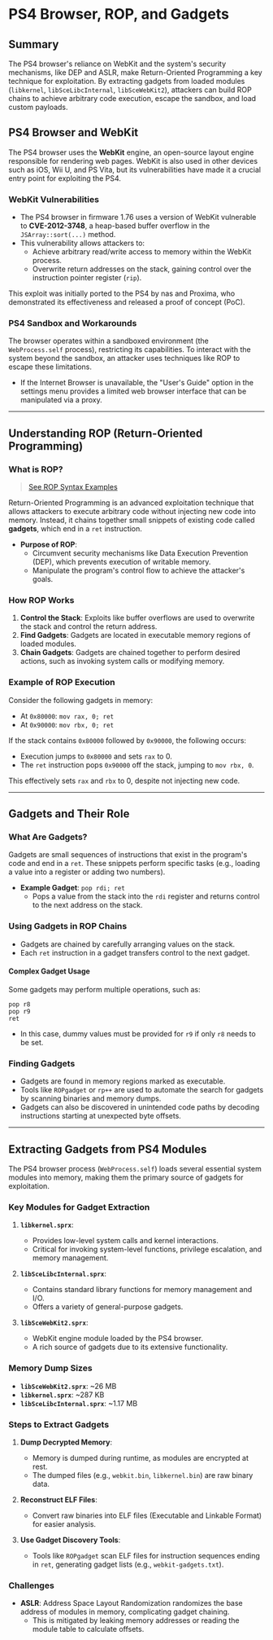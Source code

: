 # **PS4 Browser, ROP, and Gadgets**

## **Summary**
The PS4 browser's reliance on WebKit and the system's security mechanisms, like DEP and ASLR, make Return-Oriented Programming a key technique for exploitation. By extracting gadgets from loaded modules (`libkernel`, `libSceLibcInternal`, `libSceWebKit2`), attackers can build ROP chains to achieve arbitrary code execution, escape the sandbox, and load custom payloads.

## **PS4 Browser and WebKit**

The PS4 browser uses the **WebKit** engine, an open-source layout engine responsible for rendering web pages. WebKit is also used in other devices such as iOS, Wii U, and PS Vita, but its vulnerabilities have made it a crucial entry point for exploiting the PS4.

### **WebKit Vulnerabilities**
- The PS4 browser in firmware 1.76 uses a version of WebKit vulnerable to **CVE-2012-3748**, a heap-based buffer overflow in the `JSArray::sort(...)` method.
- This vulnerability allows attackers to:
  - Achieve arbitrary read/write access to memory within the WebKit process.
  - Overwrite return addresses on the stack, gaining control over the instruction pointer register (`rip`).
  
This exploit was initially ported to the PS4 by nas and Proxima, who demonstrated its effectiveness and released a proof of concept (PoC).

### **PS4 Sandbox and Workarounds**
The browser operates within a sandboxed environment (the `WebProcess.self` process), restricting its capabilities. To interact with the system beyond the sandbox, an attacker uses techniques like ROP to escape these limitations.

- If the Internet Browser is unavailable, the "User's Guide" option in the settings menu provides a limited web browser interface that can be manipulated via a proxy.

---

## **Understanding ROP (Return-Oriented Programming)**

### **What is ROP?**
> [See ROP Syntax Examples](./ROP_Syntax.md)

Return-Oriented Programming is an advanced exploitation technique that allows attackers to execute arbitrary code without injecting new code into memory. Instead, it chains together small snippets of existing code called **gadgets**, which end in a `ret` instruction.

- **Purpose of ROP**: 
  - Circumvent security mechanisms like Data Execution Prevention (DEP), which prevents execution of writable memory.
  - Manipulate the program's control flow to achieve the attacker's goals.

### **How ROP Works**
1. **Control the Stack**: Exploits like buffer overflows are used to overwrite the stack and control the return address.
2. **Find Gadgets**: Gadgets are located in executable memory regions of loaded modules.
3. **Chain Gadgets**: Gadgets are chained together to perform desired actions, such as invoking system calls or modifying memory.

### **Example of ROP Execution**
Consider the following gadgets in memory:
- At `0x80000`: `mov rax, 0; ret`
- At `0x90000`: `mov rbx, 0; ret`

If the stack contains `0x80000` followed by `0x90000`, the following occurs:
- Execution jumps to `0x80000` and sets `rax` to 0.
- The `ret` instruction pops `0x90000` off the stack, jumping to `mov rbx, 0`.

This effectively sets `rax` and `rbx` to 0, despite not injecting new code.

---

## **Gadgets and Their Role**

### **What Are Gadgets?**
Gadgets are small sequences of instructions that exist in the program's code and end in a `ret`. These snippets perform specific tasks (e.g., loading a value into a register or adding two numbers).

- **Example Gadget**: `pop rdi; ret`
  - Pops a value from the stack into the `rdi` register and returns control to the next address on the stack.

### **Using Gadgets in ROP Chains**
- Gadgets are chained by carefully arranging values on the stack.
- Each `ret` instruction in a gadget transfers control to the next gadget.

#### **Complex Gadget Usage**
Some gadgets may perform multiple operations, such as:
```
pop r8
pop r9
ret
```
- In this case, dummy values must be provided for `r9` if only `r8` needs to be set.

### **Finding Gadgets**
- Gadgets are found in memory regions marked as executable.
- Tools like `ROPgadget` or `rp++` are used to automate the search for gadgets by scanning binaries and memory dumps.
- Gadgets can also be discovered in unintended code paths by decoding instructions starting at unexpected byte offsets.

---

## **Extracting Gadgets from PS4 Modules**

The PS4 browser process (`WebProcess.self`) loads several essential system modules into memory, making them the primary source of gadgets for exploitation.

### **Key Modules for Gadget Extraction**
1. **`libkernel.sprx`**:
   - Provides low-level system calls and kernel interactions.
   - Critical for invoking system-level functions, privilege escalation, and memory management.

2. **`libSceLibcInternal.sprx`**:
   - Contains standard library functions for memory management and I/O.
   - Offers a variety of general-purpose gadgets.

3. **`libSceWebKit2.sprx`**:
   - WebKit engine module loaded by the PS4 browser.
   - A rich source of gadgets due to its extensive functionality.

### **Memory Dump Sizes**
- **`libSceWebKit2.sprx`**: ~26 MB
- **`libkernel.sprx`**: ~287 KB
- **`libSceLibcInternal.sprx`**: ~1.17 MB

### **Steps to Extract Gadgets**
1. **Dump Decrypted Memory**:
   - Memory is dumped during runtime, as modules are encrypted at rest.
   - The dumped files (e.g., `webkit.bin`, `libkernel.bin`) are raw binary data.

2. **Reconstruct ELF Files**:
   - Convert raw binaries into ELF files (Executable and Linkable Format) for easier analysis.

3. **Use Gadget Discovery Tools**:
   - Tools like `ROPgadget` scan ELF files for instruction sequences ending in `ret`, generating gadget lists (e.g., `webkit-gadgets.txt`).

### **Challenges**
- **ASLR**: Address Space Layout Randomization randomizes the base address of modules in memory, complicating gadget chaining.
  - This is mitigated by leaking memory addresses or reading the module table to calculate offsets.
